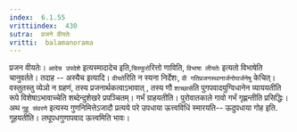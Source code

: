 ```yaml
---
index:  6.1.55
vrittiindex:  430
sutra:  प्रजने वीयतेः
vritti:  balamanorama 
---
```


प्रजन वीयतेः। `आदेच उपदेशे` इत्यस्मादादेच इति,`चिस्फुरो`रित्तो णाविति, `विभाषा लीयतेः` इत्यतो विभाषेति चानुवर्तते। तदाह -- अस्यैच इत्यादि। `वीयते`रिति न स्यना निर्देशः, `वी गतिप्रजनस्थानार्जनोपार्जनेषु` केचित्। वस्तुतस्तु व्येञो न ग्रहणं, तस्य प्रजनार्थकत्वाऽभावात् , तस्य णौ `शाच्छासे`ति पुगपवादयुग्विधानेन व्याययतीति रूपे विशेषाऽभावाच्चेति शब्देन्दुशेखरे प्रपञ्चितम्। गर्भं ग्राहयतीति। पुरोवातकाले गावो गर्भं गृह्णन्तीति प्रसिद्धिः। अथ `गुहू संवरणे` इत्यस्य गुणनिमित्तेऽजादौ प्रत्यये परे उपधाया ऊत्त्वविधिं स्मारयति-- ऊदुपधाया गोह इति. गूहयतीति। लघूपधगुणापवाद ऊत्त्वमिति भावः।

